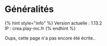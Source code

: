 # Généralités

{% hint style="info" %}
Version actuelle : 1.13.2  
IP : crea.play-mc.fr
{% endhint %}

Oups, cette page n'a pas encore été écrite..
